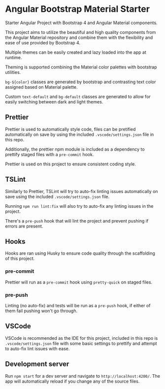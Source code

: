 # Angular Bootstrap Material Starter

Starter Angular Project with Bootstrap 4 and Angular Material components.

This project aims to utilize the beautiful and high quality components from the Angular Material repository and combine them with the flexibility and ease of use provided by Bootstrap 4.

Multiple themes can be easily created and lazy loaded into the app at runtime.

Theming is supported combining the Material color palettes with bootstrap utilities.

`bg-${color}` classes are generated by bootstrap and contrasting text color assigned based on Material palette.

Custom `text-default` and `bg-default` classes are generated to allow for easily switching between dark and light themes.

## Prettier

Prettier is used to automatically style code, files can be pretified automatically on save by using the included `.vscode/settings.json` file in this repo.

Additionally, the prettier npm module is included as a dependency to prettify staged files with a `pre-commit` hook.

Prettier is used on this project to ensure consistent coding style.

## TSLint

Similarly to Prettier, TSLint will try to auto-fix linting issues automatically on save using the included `.vscode/settings.json` file.

Running `npm run lint:fix` will also try to auto-fix any linting issues in the project.

There's a `pre-push` hook that will lint the project and prevent pushing if errors are present.

## Hooks

Hooks are ran using Husky to ensure code quality through the scaffolding of this project.

### pre-commit

Prettier will run as a `pre-commit` hook using `pretty-quick` on staged files.

### pre-push

Linting (no auto-fix) and tests will be run as a `pre-push` hook, if either of them fail pushing won't go through.

## VSCode

VSCode is recommended as the IDE for this project, included in this repo is `.vscode/settings.json` file with some basic settings to prettify and attempt to auto-fix lint issues with ease.

## Development server

Run `npm start` for a dev server and navigate to `http://localhost:4200/`. The app will automatically reload if you change any of the source files.
